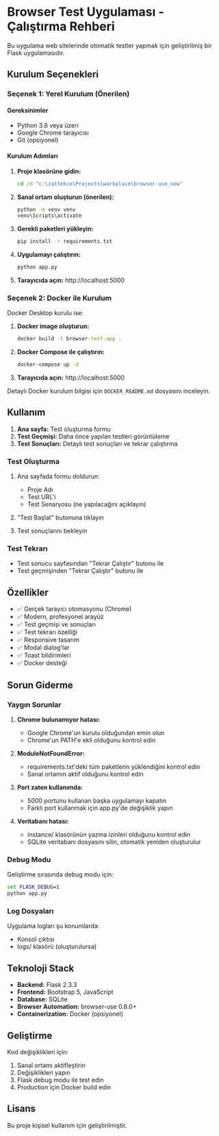 # Browser Test Uygulaması - Çalıştırma Rehberi

Bu uygulama web sitelerinde otomatik testler yapmak için geliştirilmiş bir Flask uygulamasıdır.

## Kurulum Seçenekleri

### Seçenek 1: Yerel Kurulum (Önerilen)

#### Gereksinimler
- Python 3.8 veya üzeri
- Google Chrome tarayıcısı
- Git (opsiyonel)

#### Kurulum Adımları

1. **Proje klasörüne gidin:**
   ```cmd
   cd /d "c:\zattekce\Projects\workplace\browser-use_new"
   ```

2. **Sanal ortam oluşturun (önerilen):**
   ```cmd
   python -m venv venv
   venv\Scripts\activate
   ```

3. **Gerekli paketleri yükleyin:**
   ```cmd
   pip install -r requirements.txt
   ```

4. **Uygulamayı çalıştırın:**
   ```cmd
   python app.py
   ```

5. **Tarayıcıda açın:**
   http://localhost:5000

### Seçenek 2: Docker ile Kurulum

Docker Desktop kurulu ise:

1. **Docker image oluşturun:**
   ```cmd
   docker build -t browser-test-app .
   ```

2. **Docker Compose ile çalıştırın:**
   ```cmd
   docker-compose up -d
   ```

3. **Tarayıcıda açın:**
   http://localhost:5000

Detaylı Docker kurulum bilgisi için `DOCKER_README.md` dosyasını inceleyin.

## Kullanım

1. **Ana sayfa:** Test oluşturma formu
2. **Test Geçmişi:** Daha önce yapılan testleri görüntüleme
3. **Test Sonuçları:** Detaylı test sonuçları ve tekrar çalıştırma

### Test Oluşturma

1. Ana sayfada formu doldurun:
   - Proje Adı
   - Test URL'i
   - Test Senaryosu (ne yapılacağını açıklayın)

2. "Test Başlat" butonuna tıklayın

3. Test sonuçlarını bekleyin

### Test Tekrarı

- Test sonucu sayfasından "Tekrar Çalıştır" butonu ile
- Test geçmişinden "Tekrar Çalıştır" butonu ile

## Özellikler

- ✅ Gerçek tarayıcı otomasyonu (Chrome)
- ✅ Modern, profesyonel arayüz
- ✅ Test geçmişi ve sonuçları
- ✅ Test tekrarı özelliği
- ✅ Responsive tasarım
- ✅ Modal dialog'lar
- ✅ Toast bildirimleri
- ✅ Docker desteği

## Sorun Giderme

### Yaygın Sorunlar

1. **Chrome bulunamıyor hatası:**
   - Google Chrome'un kurulu olduğundan emin olun
   - Chrome'un PATH'e ekli olduğunu kontrol edin

2. **ModuleNotFoundError:**
   - requirements.txt'deki tüm paketlerin yüklendiğini kontrol edin
   - Sanal ortamın aktif olduğunu kontrol edin

3. **Port zaten kullanımda:**
   - 5000 portunu kullanan başka uygulamayı kapatın
   - Farklı port kullanmak için app.py'de değişiklik yapın

4. **Veritabanı hatası:**
   - instance/ klasörünün yazma izinleri olduğunu kontrol edin
   - SQLite veritabanı dosyasını silin, otomatik yeniden oluşturulur

### Debug Modu

Geliştirme sırasında debug modu için:

```cmd
set FLASK_DEBUG=1
python app.py
```

### Log Dosyaları

Uygulama logları şu konumlarda:
- Konsol çıktısı
- logs/ klasörü (oluşturulursa)

## Teknoloji Stack

- **Backend:** Flask 2.3.3
- **Frontend:** Bootstrap 5, JavaScript
- **Database:** SQLite
- **Browser Automation:** browser-use 0.8.0+
- **Containerization:** Docker (opsiyonel)

## Geliştirme

Kod değişiklikleri için:

1. Sanal ortamı aktifleştirin
2. Değişiklikleri yapın
3. Flask debug modu ile test edin
4. Production için Docker build edin

## Lisans

Bu proje kişisel kullanım için geliştirilmiştir.